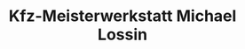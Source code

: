 ---
title: "Kfz-Meisterwerkstatt Michael Lossin"
url: /oschersleben/kfz-meisterwerkstatt-michael-lossin/
shop: Autowerkstatt
---